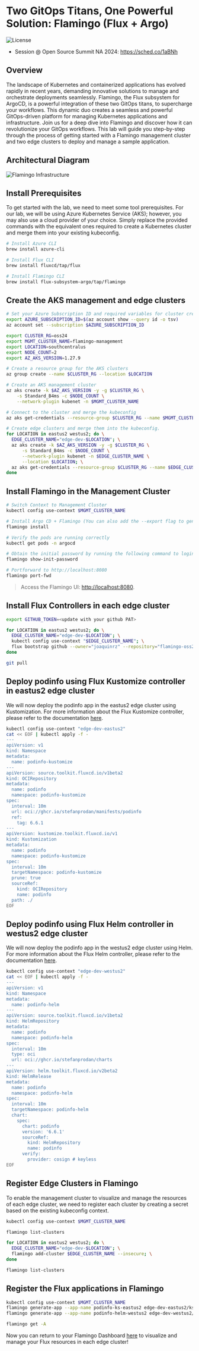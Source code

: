 # Two GitOps Titans, One Powerful Solution: Flamingo (Flux + Argo)

![License](https://img.shields.io/badge/license-MIT-green.svg)

- Session @ Open Source Summit NA 2024: [<https://sched.co/1aBNh>]([https://sched.co/1aBNh)

## Overview

The landscape of Kubernetes and containerized applications has evolved rapidly in recent years, demanding innovative solutions to manage and orchestrate deployments seamlessly. Flamingo, the Flux subsystem for ArgoCD, is a powerful integration of these two GitOps titans, to supercharge your workflows. This dynamic duo creates a seamless and powerful GitOps-driven platform for managing Kubernetes applications and infrastructure. Join us for a deep dive into Flamingo and discover how it can revolutionize your GitOps workflows. This lab will guide you step-by-step through the process of getting started with a Flamingo management cluster and two edge clusters to deploy and manage a sample application.

## Architectural Diagram

![Flamingo Infrastructure](img/flamingo-infra.png "Flamingo Infrastructure")

## Install Prerequisites

To get started with the lab, we need to meet some tool prerequisites. For our lab, we will be using Azure Kubernetes Service (AKS); however, you may also use a cloud provider of your choice. Simply replace the provided commands with the equivalent ones required to create a Kubernetes cluster and merge them into your existing kubeconfig.

```bash
# Install Azure CLI
brew install azure-cli

# Install Flux CLI 
brew install fluxcd/tap/flux

# Install Flamingo CLI
brew install flux-subsystem-argo/tap/flamingo
```

## Create the AKS management and edge clusters

```bash
# Set your Azure Subscription ID and required variables for cluster creation
export AZURE_SUBSCRIPTION_ID=$(az account show --query id -o tsv)
az account set --subscription $AZURE_SUBSCRIPTION_ID

export CLUSTER_RG=oss24
export MGMT_CLUSTER_NAME=flamingo-management
export LOCATION=southcentralus
export NODE_COUNT=2
export AZ_AKS_VERSION=1.27.9

# Create a resource group for the AKS clusters
az group create --name $CLUSTER_RG --location $LOCATION

# Create an AKS management cluster
az aks create -k $AZ_AKS_VERSION -y -g $CLUSTER_RG \
    -s Standard_B4ms -c $NODE_COUNT \
    --network-plugin kubenet -n $MGMT_CLUSTER_NAME

# Connect to the cluster and merge the kubeconfig
az aks get-credentials --resource-group $CLUSTER_RG --name $MGMT_CLUSTER_NAME --overwrite-existing

# Create edge clusters and merge them into the kubeconfig.
for LOCATION in eastus2 westus2; do \
  EDGE_CLUSTER_NAME="edge-dev-$LOCATION"; \
  az aks create -k $AZ_AKS_VERSION -y -g $CLUSTER_RG \
      -s Standard_B4ms -c $NODE_COUNT \
      --network-plugin kubenet -n $EDGE_CLUSTER_NAME \
      --location $LOCATION; \
  az aks get-credentials --resource-group $CLUSTER_RG --name $EDGE_CLUSTER_NAME --overwrite-existing
done
```

## Install Flamingo in the Management Cluster

```bash
# Switch Context to Management Cluster
kubectl config use-context $MGMT_CLUSTER_NAME

# Install Argo CD + Flamingo (You can also add the --export flag to generate the YAML files and manually apply them using kubectl apply)
flamingo install

# Verify the pods are running correctly
kubectl get pods -n argocd

# Obtain the initial password by running the following command to login. The default username is admin.
flamingo show-init-password

# Portforward to http://localhost:8080
flamingo port-fwd
```

> Access the Flamingo UI: [http://localhost:8080](http://localhost:8080).

## Install Flux Controllers in each edge cluster

```bash
export GITHUB_TOKEN=<update with your github PAT>

for LOCATION in eastus2 westus2; do \
  EDGE_CLUSTER_NAME="edge-dev-$LOCATION"; \
  kubectl config use-context "$EDGE_CLUSTER_NAME"; \
  flux bootstrap github --owner="joaquinrz" --repository="flamingo-oss24" --private=false --personal=true --path="clusters/$EDGE_CLUSTER_NAME"; \
done

git pull
```

## Deploy podinfo using Flux Kustomize controller in eastus2 edge cluster

We will now deploy the podinfo app in the eastus2 edge cluster using Kustomization. For more information about the Flux Kustomize controller, please refer to the documentation [here](https://fluxcd.io/flux/components/kustomize/).

```bash
kubectl config use-context "edge-dev-eastus2"
cat << EOF | kubectl apply -f -
---
apiVersion: v1
kind: Namespace
metadata:
  name: podinfo-kustomize
---
apiVersion: source.toolkit.fluxcd.io/v1beta2
kind: OCIRepository
metadata:
  name: podinfo
  namespace: podinfo-kustomize
spec:
  interval: 10m
  url: oci://ghcr.io/stefanprodan/manifests/podinfo
  ref:
    tag: 6.6.1
---
apiVersion: kustomize.toolkit.fluxcd.io/v1
kind: Kustomization
metadata:
  name: podinfo
  namespace: podinfo-kustomize
spec:
  interval: 10m
  targetNamespace: podinfo-kustomize
  prune: true
  sourceRef:
    kind: OCIRepository
    name: podinfo
  path: ./
EOF
```

## Deploy podinfo using Flux Helm controller in westus2 edge cluster

We will now deploy the podinfo app in the westus2 edge cluster using Helm. For more information about the Flux Helm controller, please refer to the documentation [here](https://fluxcd.io/flux/components/helm).

```bash
kubectl config use-context "edge-dev-westus2"
cat << EOF | kubectl apply -f -
---
apiVersion: v1
kind: Namespace
metadata:
  name: podinfo-helm
---
apiVersion: source.toolkit.fluxcd.io/v1beta2
kind: HelmRepository
metadata:
  name: podinfo
  namespace: podinfo-helm
spec:
  interval: 10m
  type: oci
  url: oci://ghcr.io/stefanprodan/charts
---
apiVersion: helm.toolkit.fluxcd.io/v2beta2
kind: HelmRelease
metadata:
  name: podinfo
  namespace: podinfo-helm
spec:
  interval: 10m
  targetNamespace: podinfo-helm
  chart:
    spec:
      chart: podinfo
      version: '6.6.1'
      sourceRef:
        kind: HelmRepository
        name: podinfo
      verify:
        provider: cosign # keyless
EOF
```

## Register Edge Clusters in Flamingo

To enable the management cluster to visualize and manage the resources of each edge cluster, we need to register each cluster by creating a secret based on the existing kubeconfig context.

```bash
kubectl config use-context $MGMT_CLUSTER_NAME

flamingo list-clusters

for LOCATION in eastus2 westus2; do \
  EDGE_CLUSTER_NAME="edge-dev-$LOCATION"; \
  flamingo add-cluster $EDGE_CLUSTER_NAME --insecure; \
done

flamingo list-clusters
```

## Register the Flux applications in Flamingo

```bash
kubectl config use-context $MGMT_CLUSTER_NAME
flamingo generate-app --app-name podinfo-ks-eastus2 edge-dev-eastus2/ks/podinfo -n podinfo-kustomize
flamingo generate-app --app-name podinfo-helm-westus2 edge-dev-westus2/hr/podinfo -n podinfo-helm

flamingo get -A
```

Now you can return to your Flamingo Dashboard [here](http://localhost:8080) to visualize and manage your Flux resources in each edge cluster!
